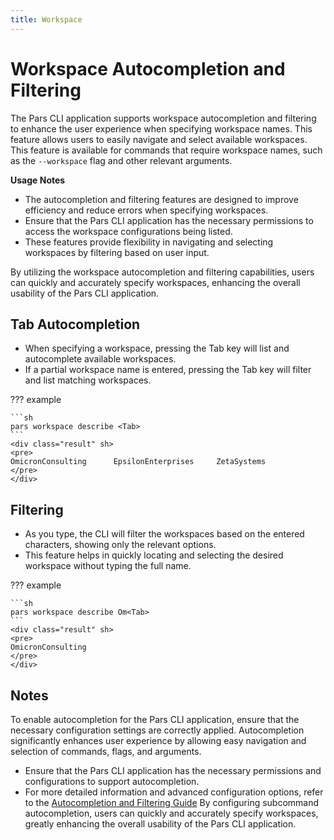 ```yaml
---
title: Workspace
---
```


# Workspace Autocompletion and Filtering

The Pars CLI application supports workspace autocompletion and filtering to enhance the user experience when specifying workspace names. This feature allows users to easily navigate and select available workspaces. This feature is available for commands that require workspace names, such as the `--workspace` flag and other relevant arguments.

**Usage Notes**

* The autocompletion and filtering features are designed to improve efficiency and reduce errors when specifying workspaces.
* Ensure that the Pars CLI application has the necessary permissions to access the workspace configurations being listed.
* These features provide flexibility in navigating and selecting workspaces by filtering based on user input.

By utilizing the workspace autocompletion and filtering capabilities, users can quickly and accurately specify workspaces, enhancing the overall usability of the Pars CLI application.

## Tab Autocompletion

* When specifying a workspace, pressing the Tab key will list and autocomplete available workspaces.
* If a partial workspace name is entered, pressing the Tab key will filter and list matching workspaces.

??? example

    ```sh
    pars workspace describe <Tab>
    ```
    <div class="result" sh>
    <pre>
    OmicronConsulting      EpsilonEnterprises     ZetaSystems
    </pre>
    </div>

## Filtering

* As you type, the CLI will filter the workspaces based on the entered characters, showing only the relevant options.
* This feature helps in quickly locating and selecting the desired workspace without typing the full name.

??? example

    ```sh
    pars workspace describe Om<Tab>
    ```
    <div class="result" sh>
    <pre>
    OmicronConsulting
    </pre>
    </div>



## Notes

To enable autocompletion for the Pars CLI application, ensure that the necessary configuration settings are correctly applied. Autocompletion significantly enhances user experience by allowing easy navigation and selection of commands, flags, and arguments.

* Ensure that the Pars CLI application has the necessary permissions and configurations to support autocompletion.
* For more detailed information and advanced configuration options, refer to the [Autocompletion and Filtering Guide][AutoCompletionAndFilteringGuide]
By configuring subcommand autocompletion, users can quickly and accurately specify workspaces, greatly enhancing the overall usability of the Pars CLI application.


<!-- Additional links -->
[AutoCompletionAndFilteringGuide]: /setup/configuration/configuration.md#auto-completion
